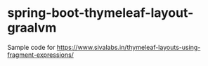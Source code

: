 # spring-boot-thymeleaf-layout-graalvm

Sample code for https://www.sivalabs.in/thymeleaf-layouts-using-fragment-expressions/
